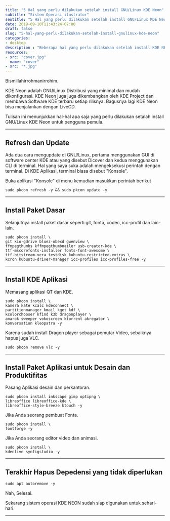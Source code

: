 ```yaml
---
title: "5 Hal yang perlu dilakukan setelah install GNU/Linux KDE Neon"
subtitle: "Sistem Operasi ilustrator"
seotitle: "5 Hal yang perlu dilakukan setelah install GNU/Linux KDE Neon"
date: 2019-09-10T11:43:24+07:00
draft: false
slug: "5-hal-yang-perlu-dilakukan-setelah-install-gnulinux-kde-neon"
categories:
- desktop
description : "Beberapa hal yang perlu dilakukan setelah install KDE NEON. Install pembaruan, aplikasi, dan codec."
resources:
- src: "cover.jpg"
  name: "cover"
- src: "*.jpg"
---
```


Bismillahirrohmanirrohim.

KDE Neon adalah GNU/Linux Distribusi yang minimal dan mudah dikonfigurasi. KDE Neon juga juga dikembangkan oleh KDE Project dan membawa Software KDE terbaru setiap rilisnya. Bagusnya lagi KDE Neon bisa menjalankan dengan LiveCD.

Tulisan ini menunjukkan hal-hal apa saja yang perlu dilakukan setalah install GNU/Linux KDE Neon untuk pengguna pemula.

***

## Refresh dan Update

Ada dua cara mengupdate di GNU/Linux, pertama menggunakan GUI di software center KDE atau yang disebut Dicover dan kedua menggunakan CLI di terminal.
Hal yang saya suka adalah mengeksekusi perintah dengan terminal. Di KDE Aplikasi, terminal biasa disebut "Konsole".

Buka aplikasi "Konsole" di menu kemudian masukkan perintah berikut

```
sudo pkcon refresh -y && sudo pkcon update -y
```

***

## Install Paket Dasar

Selanjutnya install paket dasar seperti git, fonta, codec, icc-profil dan lain-lain.

```
sudo pkcon install \
git kio-gdrive bluez-obexd gwenview \
ffmpegthumbs kffmpegthumbnailer usb-creator-kde \
ttf-mscorefonts-installer fonts-font-awesome \
ttf-bitstream-vera testdisk kubuntu-restricted-extras \
kcron kubuntu-driver-manager icc-profiles icc-profiles-free -y
```

***

## Install KDE Aplikasi

Memasang aplikasi QT dan KDE.

```
sudo pkcon install \
kamera kate kcalc kdeconnect \
partitionmanager kmail kget kdf \
kcolorchooser kfind k3b dragonplayer \
amarok sweeper vokoscreen ktorrent akregator \
konversation kleopatra -y
```

Karena sudah install Dragon player sebagai pemutar Video, sebaiknya hapus juga VLC.

```
sudo pkcon remove vlc -y
```

***

## Install Paket Aplikasi untuk Desain dan Produktifitas

Pasang Aplikasi desain dan perkantoran.
```
sudo pkcon install inkscape gimp optipng \
libreoffice libreoffice-kde \
libreoffice-style-breeze ktouch -y
```

Jika Anda seorang pembuat Fonta.
```
sudo pkcon install \
fontforge -y
```

Jika Anda seorang editor video dan animasi.
```
sudo pkcon install \
kdenlive synfigstudio -y 
```

***

## Terakhir Hapus Depedensi yang tidak diperlukan

```
sudo apt autoremove -y
```

Nah, Selesai.

Sekarang sistem operasi KDE NEON sudah siap digunakan untuk sehari-hari.

***
